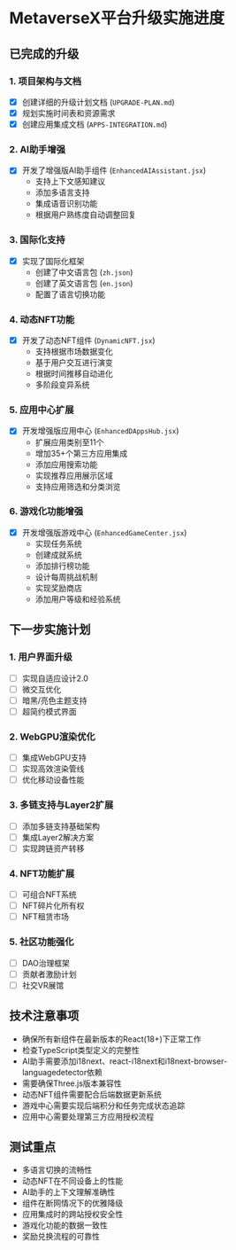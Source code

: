 # MetaverseX平台升级实施进度

## 已完成的升级

### 1. 项目架构与文档
- [x] 创建详细的升级计划文档 (`UPGRADE-PLAN.md`)
- [x] 规划实施时间表和资源需求
- [x] 创建应用集成文档 (`APPS-INTEGRATION.md`)

### 2. AI助手增强
- [x] 开发了增强版AI助手组件 (`EnhancedAIAssistant.jsx`)
  - 支持上下文感知建议
  - 添加多语言支持
  - 集成语音识别功能
  - 根据用户熟练度自动调整回复

### 3. 国际化支持
- [x] 实现了国际化框架
  - 创建了中文语言包 (`zh.json`)
  - 创建了英文语言包 (`en.json`)
  - 配置了语言切换功能

### 4. 动态NFT功能
- [x] 开发了动态NFT组件 (`DynamicNFT.jsx`)
  - 支持根据市场数据变化
  - 基于用户交互进行演变
  - 根据时间推移自动进化
  - 多阶段变异系统

### 5. 应用中心扩展
- [x] 开发增强版应用中心 (`EnhancedDAppsHub.jsx`)
  - 扩展应用类别至11个
  - 增加35+个第三方应用集成
  - 添加应用搜索功能
  - 实现推荐应用展示区域
  - 支持应用筛选和分类浏览

### 6. 游戏化功能增强
- [x] 开发增强版游戏中心 (`EnhancedGameCenter.jsx`)
  - 实现任务系统
  - 创建成就系统
  - 添加排行榜功能
  - 设计每周挑战机制
  - 实现奖励商店
  - 添加用户等级和经验系统

## 下一步实施计划

### 1. 用户界面升级
- [ ] 实现自适应设计2.0
- [ ] 微交互优化
- [ ] 暗黑/亮色主题支持
- [ ] 超简约模式界面

### 2. WebGPU渲染优化
- [ ] 集成WebGPU支持
- [ ] 实现高效渲染管线
- [ ] 优化移动设备性能

### 3. 多链支持与Layer2扩展
- [ ] 添加多链支持基础架构
- [ ] 集成Layer2解决方案
- [ ] 实现跨链资产转移

### 4. NFT功能扩展
- [ ] 可组合NFT系统
- [ ] NFT碎片化所有权
- [ ] NFT租赁市场

### 5. 社区功能强化
- [ ] DAO治理框架
- [ ] 贡献者激励计划
- [ ] 社交VR展馆

## 技术注意事项
- 确保所有新组件在最新版本的React(18+)下正常工作
- 检查TypeScript类型定义的完整性
- AI助手需要添加i18next、react-i18next和i18next-browser-languagedetector依赖
- 需要确保Three.js版本兼容性
- 动态NFT组件需要配合后端数据更新系统
- 游戏中心需要实现后端积分和任务完成状态追踪
- 应用中心需要处理第三方应用授权流程

## 测试重点
- 多语言切换的流畅性
- 动态NFT在不同设备上的性能
- AI助手的上下文理解准确性
- 组件在断网情况下的优雅降级
- 应用集成时的跨站授权安全性
- 游戏化功能的数据一致性
- 奖励兑换流程的可靠性 
